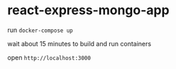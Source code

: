 # react-express-mongo-app

run
`docker-compose up`

wait about 15 minutes to build and run containers

open
`http://localhost:3000`
